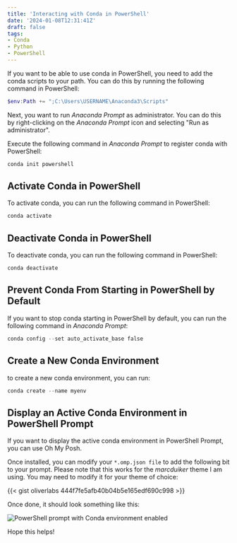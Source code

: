 ```yaml
---
title: 'Interacting with Conda in PowerShell'
date: '2024-01-08T12:31:41Z'
draft: false
tags:
- Conda
- Python
- PowerShell
---
```


If you want to be able to use conda in PowerShell, you need to add the conda scripts to your path. You can do this by running the following command in PowerShell:

```powershell
$env:Path += ";C:\Users\USERNAME\Anaconda3\Scripts"
```

Next, you want to run _Anaconda Prompt_ as administrator. You can do this by right-clicking on the _Anaconda Prompt_ icon and selecting "Run as administrator".

Execute the following command in _Anaconda Prompt_ to register conda with PowerShell:

```powershell
conda init powershell
```

## Activate Conda in PowerShell

To activate conda, you can run the following command in PowerShell:

```powershell
conda activate
```

## Deactivate Conda in PowerShell

To deactivate conda, you can run the following command in PowerShell:

```powershell
conda deactivate
```

## Prevent Conda From Starting in PowerShell by Default

If you want to stop conda starting in PowerShell by default, you can run the following command in _Anaconda Prompt_:

```powershell
conda config --set auto_activate_base false
```

## Create a New Conda Environment
to create a new conda environment, you can run:

```powershell
conda create --name myenv
```

## Display an Active Conda Environment in PowerShell Prompt

If you want to display the active conda environment in PowerShell Prompt, you can use Oh My Posh. 

Once installed, you can modify your `*.omp.json file` to add the following bit to your prompt. Please note that this works for the _marcduiker_ theme I am using. You may need to modify it for your theme of choice:

{{< gist oliverlabs 444f7fe5afb40b04b5e165edf690c998 >}}

Once done, it should look something like this:

![PowerShell prompt with Conda environment enabled](/img/conda-powershell-prompt.png)

Hope this helps!
